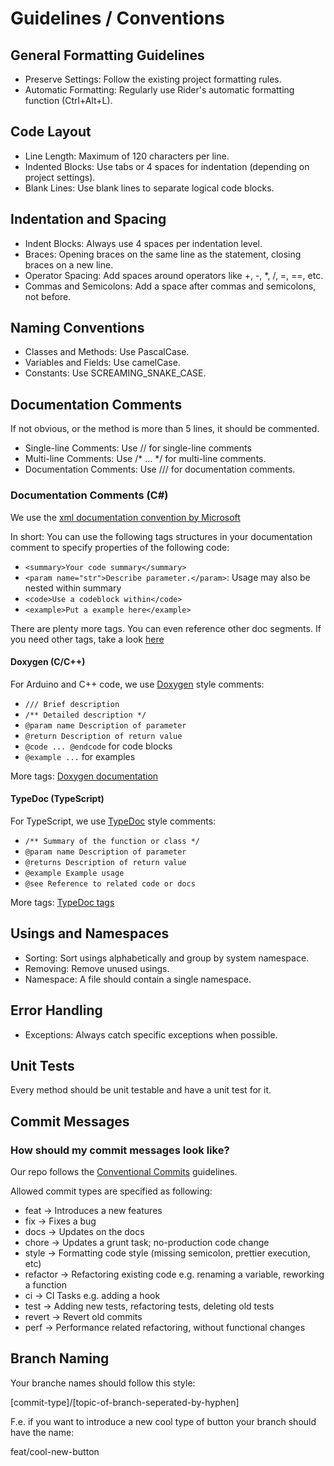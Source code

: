 # Guidelines / Conventions
## General Formatting Guidelines

- Preserve Settings: Follow the existing project formatting rules.
- Automatic Formatting: Regularly use Rider's automatic formatting function (Ctrl+Alt+L).

## Code Layout
- Line Length: Maximum of 120 characters per line.
- Indented Blocks: Use tabs or 4 spaces for indentation (depending on project settings).
- Blank Lines: Use blank lines to separate logical code blocks.

## Indentation and Spacing
- Indent Blocks: Always use 4 spaces per indentation level.
- Braces: Opening braces on the same line as the statement, closing braces on a new line.
- Operator Spacing: Add spaces around operators like +, -, *, /, =, ==, etc.
- Commas and Semicolons: Add a space after commas and semicolons, not before.

## Naming Conventions

- Classes and Methods: Use PascalCase.
- Variables and Fields: Use camelCase.
- Constants: Use SCREAMING_SNAKE_CASE.

## Documentation Comments
If not obvious, or the method is more than 5 lines, it should be commented.

- Single-line Comments: Use // for single-line comments
- Multi-line Comments: Use /* ... */ for multi-line comments.
- Documentation Comments: Use /// for documentation comments.

### Documentation Comments (C#)
We use the <a href="https://learn.microsoft.com/de-de/dotnet/csharp/language-reference/xmldoc/">xml documentation convention by Microsoft</a>

In short: You can use the following tags structures in your documentation comment to specify properties of the following code:

- ```<summary>Your code summary</summary>```
- ```<param name="str">Describe parameter.</param>```: Usage may also be nested within summary
- ```<code>Use a codeblock within</code>```
- ```<example>Put a example here</example>```

There are plenty more tags. You can even reference other doc segments. 
If you need other tags, take a look <a href="https://learn.microsoft.com/en-us/dotnet/csharp/language-reference/xmldoc/recommended-tags">here</a>

#### Doxygen (C/C++)

For Arduino and C++ code, we use [Doxygen](https://www.doxygen.nl/manual/docblocks.html) style comments:

- `/// Brief description`
- `/** Detailed description */`
- `@param name Description of parameter`
- `@return Description of return value`
- `@code ... @endcode` for code blocks
- `@example ...` for examples

More tags: [Doxygen documentation](https://www.doxygen.nl/manual/commands.html)

#### TypeDoc (TypeScript)

For TypeScript, we use [TypeDoc](https://typedoc.org/guides/doccomments/) style comments:

- `/** Summary of the function or class */`
- `@param name Description of parameter`
- `@returns Description of return value`
- `@example Example usage`
- `@see Reference to related code or docs`

More tags: [TypeDoc tags](https://typedoc.org/guides/doccomments/#supported-tags)

## Usings and Namespaces

- Sorting: Sort usings alphabetically and group by system namespace.
- Removing: Remove unused usings.
- Namespace: A file should contain a single namespace.

## Error Handling

- Exceptions: Always catch specific exceptions when possible.

## Unit Tests
Every method should be unit testable and have a unit test for it.

## Commit Messages

### How should my commit messages look like?

Our repo follows the <a href="https://www.conventionalcommits.org/en/v1.0.0/">Conventional Commits</a> guidelines.

Allowed commit types are specified as following:

- feat -> Introduces a new features
- fix -> Fixes a bug
- docs -> Updates on the docs
- chore -> Updates a grunt task; no-production code change
- style -> Formatting code style (missing semicolon, prettier execution, etc)
- refactor -> Refactoring existing code e.g. renaming a variable, reworking a function
- ci -> CI Tasks e.g. adding a hook
- test -> Adding new tests, refactoring tests, deleting old tests
- revert -> Revert old commits
- perf -> Performance related refactoring, without functional changes

## Branch Naming

Your branche names should follow this style:

[commit-type]/[topic-of-branch-seperated-by-hyphen]

F.e. if you want to introduce a new cool type of button your branch should have the name:

feat/cool-new-button
